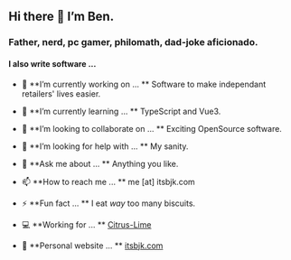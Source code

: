 ## Hi there 👋 I’m Ben.
### Father, nerd, pc gamer, philomath, dad-joke aficionado.
#### I also write software ...

- 🔭 **I’m currently working on ... ** Software to make independant retailers' lives easier.
- 🌱 **I’m currently learning ... ** TypeScript and Vue3.
- 👯 **I’m looking to collaborate on ... ** Exciting OpenSource software.
- 🤔 **I’m looking for help with ... ** My sanity.
- 💬 **Ask me about ... ** Anything you like.
- 📫 **How to reach me ... ** me [at] itsbjk.com
- ⚡ **Fun fact ... ** I eat *way* too many biscuits.

- 💻 **Working for ... ** [Citrus-Lime](https://www.citruslime.com/)
- 🔖 **Personal website ... ** [itsbjk.com](http://itsbjk.com/)
